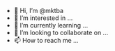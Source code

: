 - 👋 Hi, I’m @mktba
- 👀 I’m interested in ...
- 🌱 I’m currently learning ...
- 💞️ I’m looking to collaborate on ...
- 📫 How to reach me ...

<!---
mktba/mktba is a ✨ special ✨ repository because its `README.md` (this file) appears on your GitHub profile.
You can click the Preview link to take a look at your changes.
--->
